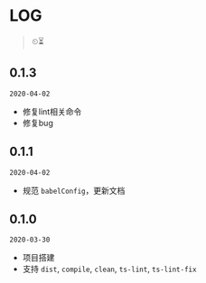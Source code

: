 # LOG

> ⏲⏳

## 0.1.3

`2020-04-02`

- 修复lint相关命令
- 修复bug

## 0.1.1

`2020-04-02`

- 规范 `babelConfig`，更新文档

## 0.1.0

`2020-03-30`

- 项目搭建
- 支持 `dist`, `compile`, `clean`, `ts-lint`, `ts-lint-fix`
